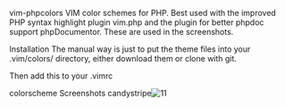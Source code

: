 vim-phpcolors
VIM color schemes for PHP. Best used with the improved PHP syntax highlight plugin vim.php and the plugin for better phpdoc support phpDocumentor. These are used in the screenshots.

Installation
The manual way is just to put the theme files into your .vim/colors/ directory, either download them or clone with git.

Then add this to your .vimrc

colorscheme <name of the scheme>
Screenshots
candystripe![11](https://user-images.githubusercontent.com/58392246/122769590-df840800-d2ce-11eb-9722-3194fa194e31.jpg)

